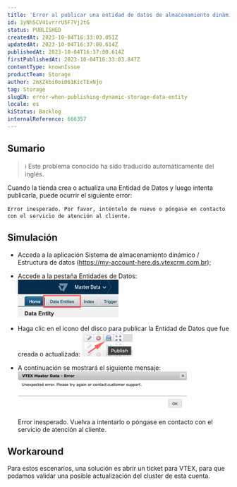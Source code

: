 ```yaml
---
title: 'Error al publicar una entidad de datos de almacenamiento dinámico'
id: 1yNh5CV41vrrrU5F7Vj2tG
status: PUBLISHED
createdAt: 2023-10-04T16:33:03.051Z
updatedAt: 2023-10-04T16:37:00.614Z
publishedAt: 2023-10-04T16:37:00.614Z
firstPublishedAt: 2023-10-04T16:33:03.847Z
contentType: knownIssue
productTeam: Storage
author: 2mXZkbi0oi061KicTExNjo
tag: Storage
slugEN: error-when-publishing-dynamic-storage-data-entity
locale: es
kiStatus: Backlog
internalReference: 666357
---
```


## Sumario

>ℹ️ Este problema conocido ha sido traducido automáticamente del inglés.


Cuando la tienda crea o actualiza una Entidad de Datos y luego intenta publicarla, puede ocurrir el siguiente error:


    Error inesperado. Por favor, inténtelo de nuevo o póngase en contacto con el servicio de atención al cliente.




## Simulación



- Acceda a la aplicación Sistema de almacenamiento dinámico / Estructura de datos (https://my-account-here.ds.vtexcrm.com.br);
- Accede a la pestaña Entidades de Datos:
 ![](https://raw.githubusercontent.com/vtexdocs/help-center-content/refs/heads/main/docs/es/known-issues/Storage/error-al-publicar-una-entidad-de-datos-de-almacenamiento-dinamico_1.png)

- Haga clic en el icono del disco para publicar la Entidad de Datos que fue creada o actualizada:
 ![](https://raw.githubusercontent.com/vtexdocs/help-center-content/refs/heads/main/docs/es/known-issues/Storage/error-al-publicar-una-entidad-de-datos-de-almacenamiento-dinamico_2.png)

- A continuación se mostrará el siguiente mensaje:
 ![](https://raw.githubusercontent.com/vtexdocs/help-center-content/refs/heads/main/docs/es/known-issues/Storage/error-al-publicar-una-entidad-de-datos-de-almacenamiento-dinamico_3.png)

    Error inesperado. Vuelva a intentarlo o póngase en contacto con el servicio de atención al cliente.




## Workaround


Para estos escenarios, una solución es abrir un ticket para VTEX, para que podamos validar una posible actualización del cluster de esta cuenta.




